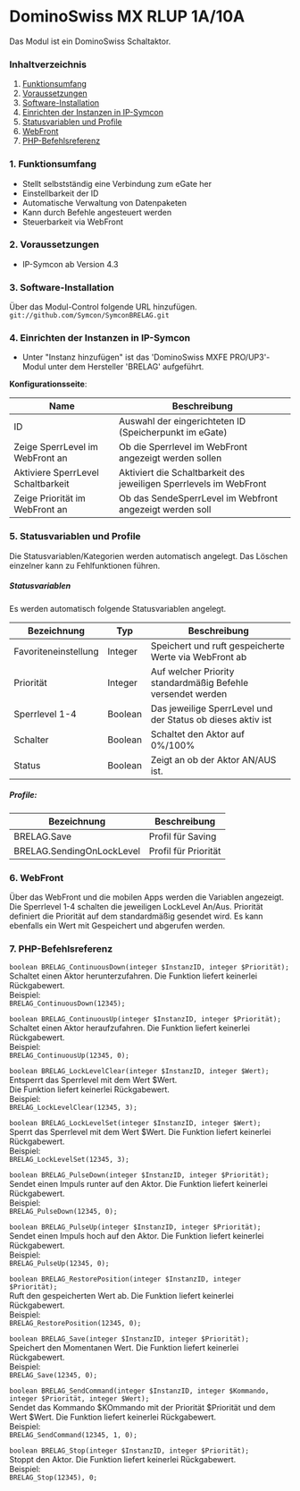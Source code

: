 # DominoSwiss MX RLUP 1A/10A
Das Modul ist ein DominoSwiss Schaltaktor.

### Inhaltverzeichnis

1. [Funktionsumfang](#1-funktionsumfang)
2. [Voraussetzungen](#2-voraussetzungen)
3. [Software-Installation](#3-software-installation)
4. [Einrichten der Instanzen in IP-Symcon](#4-einrichten-der-instanzen-in-ip-symcon)
5. [Statusvariablen und Profile](#5-statusvariablen-und-profile)
6. [WebFront](#6-webfront)
7. [PHP-Befehlsreferenz](#7-php-befehlsreferenz)

### 1. Funktionsumfang

* Stellt selbstständig eine Verbindung zum eGate her
* Einstellbarkeit der ID
* Automatische Verwaltung von Datenpaketen
* Kann durch Befehle angesteuert werden
* Steuerbarkeit via WebFront

### 2. Voraussetzungen

- IP-Symcon ab Version 4.3

### 3. Software-Installation

Über das Modul-Control folgende URL hinzufügen.  
`git://github.com/Symcon/SymconBRELAG.git`  

### 4. Einrichten der Instanzen in IP-Symcon

- Unter "Instanz hinzufügen" ist das 'DominoSwiss MXFE PRO/UP3'-Modul unter dem Hersteller 'BRELAG' aufgeführt.  

__Konfigurationsseite__:

Name                               | Beschreibung
---------------------------------- | ---------------------------------
ID                                 | Auswahl der eingerichteten ID (Speicherpunkt im eGate)
Zeige SperrLevel im WebFront an    | Ob die Sperrlevel im WebFront angezeigt werden sollen
Aktiviere SperrLevel Schaltbarkeit | Aktiviert die Schaltbarkeit des jeweiligen Sperrlevels im WebFront
Zeige Priorität im WebFront an     | Ob das SendeSperrLevel im Webfront angezeigt werden soll

### 5. Statusvariablen und Profile

Die Statusvariablen/Kategorien werden automatisch angelegt. Das Löschen einzelner kann zu Fehlfunktionen führen.

##### Statusvariablen

Es werden automatisch folgende Statusvariablen angelegt.

Bezeichnung          | Typ     | Beschreibung
-------------------- | ------- | -----------
Favoriteneinstellung | Integer | Speichert und ruft gespeicherte Werte via WebFront ab
Priorität            | Integer | Auf welcher Priority standardmäßig Befehle versendet werden
Sperrlevel 1-4       | Boolean | Das jeweilige SperrLevel und der Status ob dieses aktiv ist
Schalter             | Boolean | Schaltet den Aktor auf 0%/100%
Status               | Boolean | Zeigt an ob der Aktor AN/AUS ist.

##### Profile:

Bezeichnung               | Beschreibung
------------------------- | -----------------
BRELAG.Save               | Profil für Saving
BRELAG.SendingOnLockLevel | Profil für Priorität

### 6. WebFront

Über das WebFront und die mobilen Apps werden die Variablen angezeigt.
Die Sperrlevel 1-4 schalten die jeweiligen LockLevel An/Aus.
Priorität definiert die Priorität auf dem standardmäßig gesendet wird.
Es kann ebenfalls ein Wert mit Gespeichert und abgerufen werden.

### 7. PHP-Befehlsreferenz

`boolean BRELAG_ContinuousDown(integer $InstanzID, integer $Priorität);`  
Schaltet einen Aktor herunterzufahren.
Die Funktion liefert keinerlei Rückgabewert.  
Beispiel:  
`BRELAG_ContinuousDown(12345);`  

`boolean BRELAG_ContinuousUp(integer $InstanzID, integer $Priorität);`  
Schaltet einen Aktor heraufzufahren.
Die Funktion liefert keinerlei Rückgabewert.  
Beispiel:  
`BRELAG_ContinuousUp(12345, 0);`  

`boolean BRELAG_LockLevelClear(integer $InstanzID, integer $Wert);`  
Entsperrt das Sperrlevel mit dem Wert $Wert.  
Die Funktion liefert keinerlei Rückgabewert.  
Beispiel:  
`BRELAG_LockLevelClear(12345, 3);`  

`boolean BRELAG_LockLevelSet(integer $InstanzID, integer $Wert);`  
Sperrt das Sperrlevel mit dem Wert $Wert.
Die Funktion liefert keinerlei Rückgabewert.  
Beispiel:  
`BRELAG_LockLevelSet(12345, 3);`  

`boolean BRELAG_PulseDown(integer $InstanzID, integer $Priorität);`  
Sendet einen Impuls runter auf den Aktor.
Die Funktion liefert keinerlei Rückgabewert.  
Beispiel:  
`BRELAG_PulseDown(12345, 0);`  

`boolean BRELAG_PulseUp(integer $InstanzID, integer $Priorität);`  
Sendet einen Impuls hoch auf den Aktor.
Die Funktion liefert keinerlei Rückgabewert.  
Beispiel:  
`BRELAG_PulseUp(12345, 0);`  

`boolean BRELAG_RestorePosition(integer $InstanzID, integer $Priorität);`  
Ruft den gespeicherten Wert ab.
Die Funktion liefert keinerlei Rückgabewert.  
Beispiel:  
`BRELAG_RestorePosition(12345, 0);`  

`boolean BRELAG_Save(integer $InstanzID, integer $Priorität);`  
Speichert den Momentanen Wert.
Die Funktion liefert keinerlei Rückgabewert.  
Beispiel:  
`BRELAG_Save(12345, 0);`  

`boolean BRELAG_SendCommand(integer $InstanzID, integer $Kommando, integer $Priorität, integer $Wert);`  
Sendet das Kommando $KOmmando mit der Priorität $Priorität und dem Wert $Wert.
Die Funktion liefert keinerlei Rückgabewert.  
Beispiel:  
`BRELAG_SendCommand(12345, 1, 0);`  

`boolean BRELAG_Stop(integer $InstanzID, integer $Priorität);`  
Stoppt den Aktor.
Die Funktion liefert keinerlei Rückgabewert.  
Beispiel:  
`BRELAG_Stop(12345), 0;`